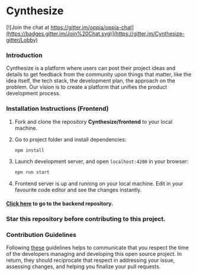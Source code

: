 # Cynthesize

[![Join the chat at https://gitter.im/oppia/oppia-chat](https://badges.gitter.im/Join%20Chat.svg)](https://gitter.im/Cynthesize-gitter/Lobby)

### Introduction

Cynthesize is a platform where users can post their project ideas and details to get feedback from the community upon things that matter, like the idea itself, the tech stack, the development plan, the approach on the problem. Our vision is to create a platform that unifies the product development process.

### Installation Instructions (Frontend)

1. Fork and clone the repository **Cynthesize/frontend** to your local machine.
2. Go to project folder and install dependencies:
     ```sh
    npm install
    ```

2. Launch development server, and open `localhost:4200` in your browser:
    ```sh
    npn run start
    ```
3. Frontend server is up and running on your local machine. Edit in your favourite code editor and see the changes instantly.



#### [Click here](https://github.com/Cynthesize/backend) to go to the backend repository.

### Star this repository before contributing to this project.

### Contribution Guidelines

Following [these](CONTRIBUTE.md) guidelines helps to communicate that you respect the time of the developers managing and developing this open source project. In return, they should reciprocate that respect in addressing your issue, assessing changes, and helping you finalize your pull requests.

